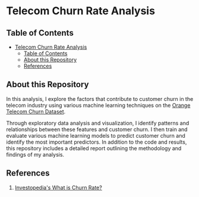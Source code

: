 # Telecom Churn Rate Analysis

## Table of Contents
- [Telecom Churn Rate Analysis](#telecom-churn-rate-analysis)
  - [Table of Contents](#table-of-contents)
  - [About this Repository](#about-this-repository)
  - [References](#references)

## About this Repository
In this analysis, I explore the factors that contribute to customer churn in the telecom industry using various machine learning techniques on the [Orange Telecom Churn Dataset](https://www.kaggle.com/datasets/mnassrib/telecom-churn-datasets?select=churn-bigml-80.csv). 

Through exploratory data analysis and visualization, I identify patterns and relationships between these features and customer churn. I then train and evaluate various machine learning models to predict customer churn and identify the most important predictors. In addition to the code and results, this repository includes a detailed report outlining the methodology and findings of my analysis.

## References
1. [Investopedia's What is Churn Rate?](https://www.investopedia.com/terms/c/churnrate.asp)